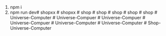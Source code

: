 1. npm i
2. npm run dev#   s h o p x x  
 #   s h o p x x  
 #   s h o p  
 #   s h o p  
 #   s h o p  
 #   s h o p  
 #   s h o p  
 #   U n i v e r s e - C o m p u t e r  
 #   U n i v e r s e - C o m p u e r  
 #   U n i v e r s e - C o m p u e r  
 #   U n i v e r s e - C o m p u e r  
 #   U n i v e r s e - C o m p u t e r  
 #   U n i v e r s e - C o m p u t e r  
 #   S h o p - U n i v e r s e - C o m p u t e r  
 